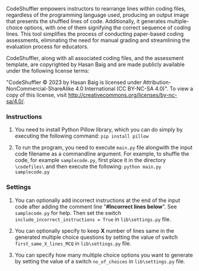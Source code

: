CodeShuffler empowers instructors to rearrange lines within coding files, regardless of the programming language used, producing an output image that presents the shuffled lines of code. Additionally, it generates multiple-choice options, with one of them signifying the correct sequence of coding lines. This tool simplifies the process of conducting paper-based coding assessments, eliminating the need for manual grading and streamlining the evaluation process for educators.

CodeShuffler, along with all associated coding files, and the assessment template, are copyrighted by Hasan Baig and are made publicly available under the following license terms: 

"CodeShuffler © 2023 by Hasan Baig is licensed under Attribution-NonCommercial-ShareAlike 4.0 International (CC BY-NC-SA 4.0)". 
To view a copy of this license, visit http://creativecommons.org/licenses/by-nc-sa/4.0/.
 

### Instructions
1. You need to install Python Pillow library, which you can do simply by executing the following command:
`pip install pillow`

2. To run the program, you need to execute `main.py` file alongwith the input code filename as a commandline argument. 
For example, to shuffle the code, for example `samplecode.py`, first place it in the directory `\codefiles\` and then execute the following:
`python main.py samplecode.py`

### Settings

1. You can optionally add incorrect instructions at the end of the input code after adding the comment line "**#Incorrect lines below**". See `samplecode.py` for help. Then set the switch `include_incorrect_instructions = True` in `lib\settings.py` file. 

2. You can optionally specify to keep **X** number of lines same in the generated multiple choice questions by setting the value of switch `first_same_X_lines_MCQ` in `lib\settings.py` file. 

3. You can specify how many multiple choice options you want to generate by setting the value of a switch `no_of_choices` in `lib\settings.py` file. 
